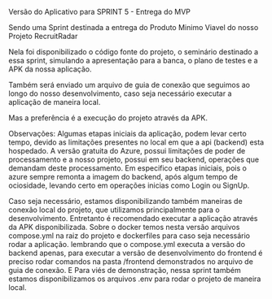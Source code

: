 Versão do Aplicativo para SPRINT 5 - Entrega do MVP

Sendo uma Sprint destinada a entrega do Produto Minimo Viavel do nosso Projeto RecruitRadar

Nela foi disponibilizado o código fonte do projeto, o seminário destinado a essa sprint, simulando a apresentação para a banca, o plano de testes e a APK da nossa aplicação.

Também será enviado um arquivo de guia de conexão que seguimos ao longo do nosso desenvolvimento, caso seja necessário executar a aplicação de maneira local.

Mas a preferência é a execução do projeto através da APK.

Observações:
Algumas etapas iniciais da aplicação, podem levar certo tempo, devido as limitações presentes no local em que a api (backend) esta hospedado.
A versão gratuita do Azure, possui limitações de poder de processamento e a nosso projeto, possui em seu backend, operações que demandam deste processamento.
Em especifico etapas iniciais, pois o azure sempre remonta a imagem do backend, após algum tempo de ociosidade, levando certo em operações inicias como Login ou SignUp.

Caso seja necessário, estamos disponibilizando também maneiras de conexão local do projeto, que utilizamos principalmente para o desenvolvimento. Entretanto é recomendado executar a aplicação através da APK disponibilizada.
Sobre o docker temos nesta versão arquivos compose.yml na raiz do projeto e dockerfiles para caso seja necessário rodar a aplicação.
lembrando que o compose.yml executa a versão do backend apenas, para executar a versão de desenvolvimento do frontend é preciso rodar comandos na pasta /frontend demonstrados no arquivo de guia de conexão.
E Para viés de demonstração, nessa sprint também estamos disponibilizamos os arquivos .env para rodar o projeto de maneira local.